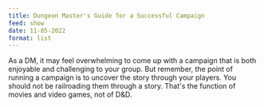 ```yaml
---
title: Dungeon Master's Guide for a Successful Campaign
feed: show
date: 11-05-2022
format: list
---
```


As a DM, it may feel overwhelming to come up with a campaign that is both enjoyable and challenging to your group. But remember, the point of running a campaign is to uncover the story through your players. You should not be railroading them through a story. That's the function of movies and video games, not of D&D.

